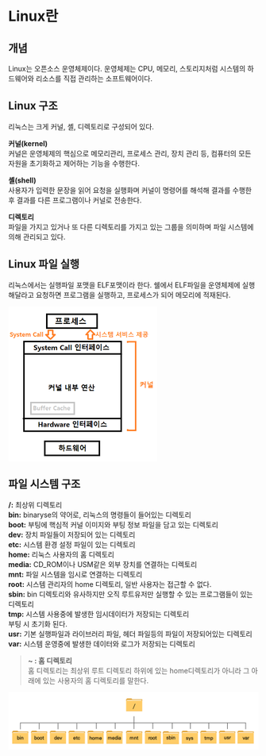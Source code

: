 # Linux란

## 개념
Linux는 오픈소스 운영체제이다. 운영체제는 CPU, 메모리, 스토리지처럼 시스템의 하드웨어와 리소스를 직접 관리하는 소프트웨어이다.

## Linux 구조

리눅스는 크게 커널, 셸, 디렉토리로 구성되어 있다.<br>

**커널(kernel)**<br>
커널은 운영체제의 핵심으로 메모리관리, 프로세스 관리, 장치 관리 등, 컴퓨터의 모든 자원을 초기화하고 제어하는 기능을 수행한다.

**셸(shell)**<br>
사용자가 입력한 문장을 읽어 요청을 실행화며 커널이 명령어를 해석해 결과를 수행한 후 결과를 다른 프로그램이나 커널로 전송한다.

**디렉토리**<br>
파일을 가지고 있거나 또 다른 디렉토리를 가지고 있는 그룹을 의미하며 파일 시스템에 의해 관리되고 있다.

## Linux 파일 실행

리눅스에서는 실행파일 포맷을 ELF포맷이라 한다. 쉘에서 ELF파일을 운영체제에 실행해달라고 요청하면 프로그램을 실행하고, 프로세스가 되어 메모리에 적재된다.

<img src='..\images\kurnel.png' width=300 align=center>

## 파일 시스템 구조

**/:** 최상위 디렉토리<br>
**bin:** binaryse의 약어로, 리눅스의 명령들이 들어있는 디렉토리<br>
**boot:** 부팅에 핵심적 커널 이미지와 부팅 정보 파일을 담고 있는 디렉토리 <br>
**dev:** 장치 파일들이 저장되어 있는 디렉토리 <br>
**etc:** 시스템 환경 설정 파일이 있는 디렉토리 <br>
**home:** 리눅스 사용자의 홈 디렉토리 <br>
**media:** CD_ROM이나 USM같은 외부 장치를 연결하는 디렉토리 <br>
**mnt:** 파일 시스템을 임시로 연결하는 디렉토리 <br>
**root:** 시스템 관리자의 home 디렉토리, 일반 사용자는 접근할 수 없다. <br>
**sbin:** bin 디렉토리와 유사하지만 오직 루트유저만 실행할 수 있는 프로그램들이 있는 디렉토리 <br>
**tmp:** 시스템 사용중에 발생한 임시데이터가 저장되는 디렉토리<br>
부팅 시 초기화 된다. <br>
**usr:** 기본 실행파일과 라이브러리 파일, 헤더 파일등의 파일이 저장되어있는 디렉토리 <br>
**var:** 시스템 운영중에 발생한 데이터와 로그가 저장되는 디렉토리 <br>


> **~ : 홈 디렉토리**<br>
홈 디렉토리는 최상위 루트 디렉토리 하위에 있는 home디렉토리가 아니라 그 아래에 있는 사용자의 홈 디렉토리를 말한다.

<img src='..\images\linuxfile.png' width=600 align=center>